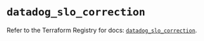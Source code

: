 # `datadog_slo_correction`

Refer to the Terraform Registry for docs: [`datadog_slo_correction`](https://registry.terraform.io/providers/datadog/datadog/3.75.0/docs/resources/slo_correction).
